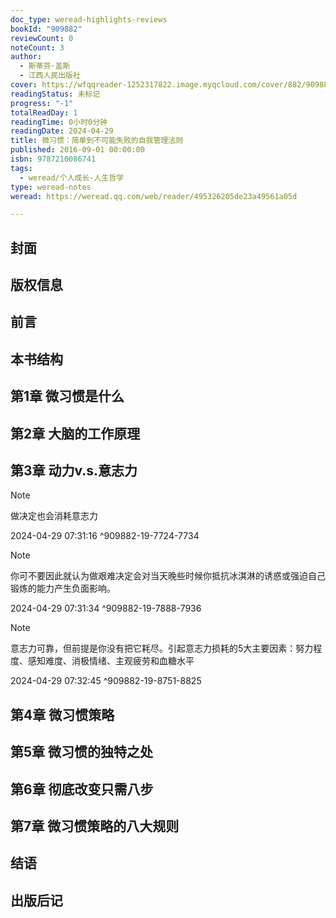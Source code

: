 ```yaml
---
doc_type: weread-highlights-reviews
bookId: "909882"
reviewCount: 0
noteCount: 3
author:
  - 斯蒂芬·盖斯
  - 江西人民出版社
cover: https://wfqqreader-1252317822.image.myqcloud.com/cover/882/909882/t7_909882.jpg
readingStatus: 未标记
progress: "-1"
totalReadDay: 1
readingTime: 0小时0分钟
readingDate: 2024-04-29
title: 微习惯：简单到不可能失败的自我管理法则
published: 2016-09-01 00:00:00
isbn: 9787210086741
tags:
  - weread/个人成长-人生哲学
type: weread-notes
weread: https://weread.qq.com/web/reader/495326205de23a49561a05d

---
```



## 封面

## 版权信息

## 前言

## 本书结构

## 第1章 微习惯是什么

## 第2章 大脑的工作原理

## 第3章 动力v.s.意志力

> [!NOTE] 
> 做决定也会消耗意志力
> 
> 2024-04-29 07:31:16 ^909882-19-7724-7734

> [!NOTE] 
> 你可不要因此就认为做艰难决定会对当天晚些时候你抵抗冰淇淋的诱惑或强迫自己锻炼的能力产生负面影响。
> 
> 2024-04-29 07:31:34 ^909882-19-7888-7936

> [!NOTE] 
> 意志力可靠，但前提是你没有把它耗尽。引起意志力损耗的5大主要因素：努力程度、感知难度、消极情绪、主观疲劳和血糖水平
> 
> 2024-04-29 07:32:45 ^909882-19-8751-8825

## 第4章 微习惯策略

## 第5章 微习惯的独特之处

## 第6章 彻底改变只需八步

## 第7章 微习惯策略的八大规则

## 结语

## 出版后记

